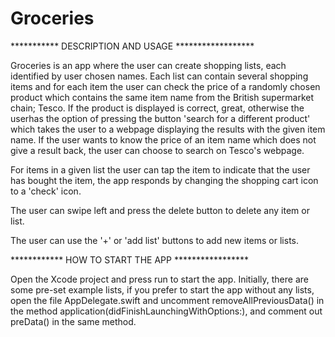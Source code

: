 # Groceries
*********** DESCRIPTION AND USAGE ******************

Groceries is an app where the user can create shopping lists, each identified by user chosen names. Each list can contain several shopping items and for each item the user can check the price of a randomly chosen product which contains the same item name from the British supermarket chain; Tesco. If the product is displayed is correct, great, otherwise the userhas the option of pressing the button 'search for a different product' which takes the user to a webpage displaying the results with the given item name. If the user wants to know the price of an item name which does not give a result back, the user can choose to search on Tesco's webpage. 

For items in a given list the user can tap the item to indicate that the user has bought the item, the app responds by changing the shopping cart icon to a 'check' icon. 

The user can swipe left and press the delete button to delete any item or list. 

The user can use the '+' or 'add list' buttons to add new items or lists. 

************ HOW TO START THE APP *****************

Open the Xcode project and press run to start the app. 
Initially, there are some pre-set example lists, if you prefer to start the app without
any lists, open the file AppDelegate.swift and uncomment removeAllPreviousData() in the
method application(didFinishLaunchingWithOptions:), and comment out preData() in the
same method. 
